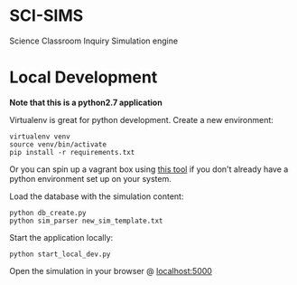 SCI-SIMS
========

Science Classroom Inquiry Simulation engine

Local Development
=================
**Note that this is a python2.7 application**


Virtualenv is great for python development. Create a new environment:

```
virtualenv venv
source venv/bin/activate
pip install -r requirements.txt
```

Or you can spin up a vagrant box using [this tool](https://github.com/calebdre/Portable-Vagrant.git)  if you don't already have a python environment set up on your system.

Load the database with the simulation content:

    python db_create.py
    python sim_parser new_sim_template.txt

Start the application locally:

    python start_local_dev.py

Open the simulation in your browser @ [localhost:5000](http://localhost:5000)
